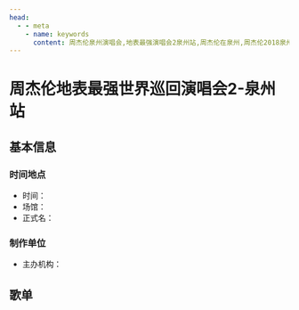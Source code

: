 ```yaml
---
head:
  - - meta
    - name: keywords
      content: 周杰伦泉州演唱会,地表最强演唱会2泉州站,周杰伦在泉州,周杰伦2018泉州演唱会
---
```


# 周杰伦地表最强世界巡回演唱会2-泉州站

## 基本信息

### 时间地点
- 时间：
- 场馆：
- 正式名：

### 制作单位
- 主办机构：

## 歌单